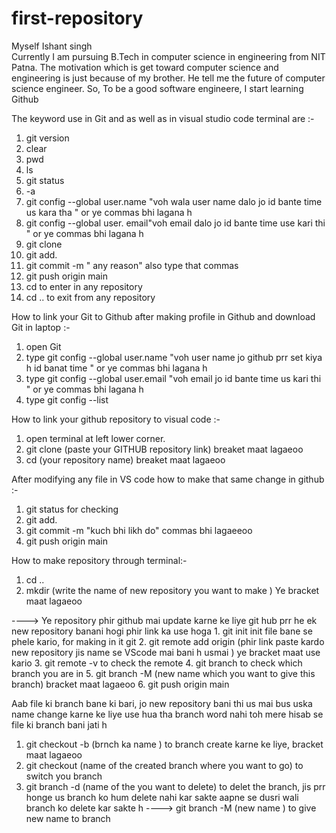 # first-repository
Myself Ishant singh
<br>
Currently I am pursuing B.Tech in computer science in engineering from NIT Patna.
The motivation which is get toward computer science and engineering is just because of my brother.
He tell me the future of computer science engineer.
So, 
To be a good software engineere, I  start learning Github



The keyword use in Git and as well as in visual studio code terminal are :-
1.  git version
2.  clear
3.  pwd
4.  ls
5.  git status
6.  -a
7.  git config --global user.name "voh wala user name dalo jo id bante time us kara tha "              or ye commas bhi lagana h 
8.  git config --global user. email"voh email dalo jo id bante time use kari thi "                     or ye commas bhi lagana h 
9.  git clone
10.  git add.
11.  git commit -m " any reason"     also type that commas
12.  git push origin main
13.  cd                                 to enter in any repository 
14.  cd ..                                to exit from any repository 




How to link your Git to Github after making profile in Github and download Git in laptop :-
1.  open Git 
2.  type      git config --global user.name "voh user name jo github prr set kiya h id banat time "          or ye commas bhi lagana h 
3.  type      git config --global user.email "voh email jo id bante time us kari thi "                        or ye commas bhi lagana h 
4.  type      git config --list 




How to link your github repository to visual code :-

1.  open terminal at left lower corner.
2.  git clone (paste your GITHUB repository link)                      breaket maat lagaeoo
3.  cd (your repository name)                                          breaket maat lagaeoo



After modifying any file in VS code  how to make that same change in github :-

 1.  git status                                                     for checking
 2.  git add.
 3.  git commit -m "kuch bhi likh do"                              commas bhi lagaeeoo
 4.  git push origin main 



 How to make repository through terminal:-
 1.  cd ..
 2.  mkdir (write the name of new repository you want to make )                        Ye bracket maat lagaeoo




 ---->  Ye repository phir github mai update karne ke liye git hub prr he ek new repository banani hogi 
        phir link ka use hoga
        1.   git init                                    init file bane se phele kario,                       for making in it git 
        2.  git remote add origin (phir link paste kardo new repository jis name se VScode mai bani h usmai ) ye bracket maat use kario
        3.  git remote -v                                       to check the remote
        4.  git branch                                          to check which branch you are in 
        5.  git branch -M (new name which you want to give this branch)             bracket maat lagaeoo
        6.  git push origin main


Aab file ki branch bane ki bari, jo new repository bani thi us mai bus uska name change karne ke liye use hua tha branch word nahi toh mere hisab se file ki branch bani jati h 
1.  git checkout -b (brnch ka name )                                 to branch create karne ke liye, bracket maat lagaeoo
2.  git checkout (name of the created branch where you want to go)    to switch you branch      
3.  git branch -d (name of the you want to delete)                       to delet the branch, jis prr honge us branch ko hum delete nahi kar sakte aapne se dusri wali branch ko delete kar sakte h
----> git branch -M (new name )                      to give new name to branch 








